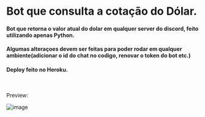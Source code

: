 # Bot que consulta a cotação do Dólar.

#### Bot que retorna o valor atual do dolar em qualquer server do discord, feito utilizando apenas Python.

#### Algumas alteraçoes devem ser feitas para poder rodar em qualquer ambiente(adicionar o id do chat no codigo, renovar o token do bot etc.)

#### Deploy feito no Heroku.

</br >

Preview:

![image](https://user-images.githubusercontent.com/61908237/194779562-1e83b069-59bb-43ac-a422-660404534b71.png)
